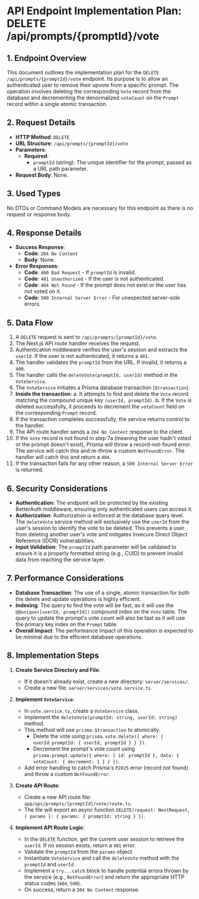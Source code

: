 # API Endpoint Implementation Plan: DELETE /api/prompts/{promptId}/vote

## 1. Endpoint Overview

This document outlines the implementation plan for the `DELETE /api/prompts/{promptId}/vote` endpoint. Its purpose is to allow an authenticated user to remove their upvote from a specific prompt. The operation involves deleting the corresponding `Vote` record from the database and decrementing the denormalized `voteCount` on the `Prompt` record within a single atomic transaction.

## 2. Request Details

- **HTTP Method**: `DELETE`
- **URL Structure**: `/api/prompts/{promptId}/vote`
- **Parameters**:
  - **Required**:
    - `promptId` (string): The unique identifier for the prompt, passed as a URL path parameter.
- **Request Body**: None.

## 3. Used Types

No DTOs or Command Models are necessary for this endpoint as there is no request or response body.

## 4. Response Details

- **Success Response**:
  - **Code**: `204 No Content`
  - **Body**: None.
- **Error Responses**:
  - **Code**: `400 Bad Request` - If `promptId` is invalid.
  - **Code**: `401 Unauthorized` - If the user is not authenticated.
  - **Code**: `404 Not Found` - If the prompt does not exist or the user has not voted on it.
  - **Code**: `500 Internal Server Error` - For unexpected server-side errors.

## 5. Data Flow

1. A `DELETE` request is sent to `/api/prompts/{promptId}/vote`.
2. The Next.js API route handler receives the request.
3. Authentication middleware verifies the user's session and extracts the `userId`. If the user is not authenticated, it returns a `401`.
4. The handler validates the `promptId` from the URL. If invalid, it returns a `400`.
5. The handler calls the `deleteVote(promptId, userId)` method in the `VoteService`.
6. The `VoteService` initiates a Prisma database transaction (`$transaction`).
7. **Inside the transaction**:
   a. It attempts to find and delete the `Vote` record matching the compound unique key `(userId, promptId)`.
   b. If the `Vote` is deleted successfully, it proceeds to decrement the `voteCount` field on the corresponding `Prompt` record.
8. If the transaction completes successfully, the service returns control to the handler.
9. The API route handler sends a `204 No Content` response to the client.
10. If the `Vote` record is not found in step 7a (meaning the user hadn't voted or the prompt doesn't exist), Prisma will throw a record-not-found error. The service will catch this and re-throw a custom `NotFoundError`. The handler will catch this and return a `404`.
11. If the transaction fails for any other reason, a `500 Internal Server Error` is returned.

## 6. Security Considerations

- **Authentication**: The endpoint will be protected by the existing BetterAuth middleware, ensuring only authenticated users can access it.
- **Authorization**: Authorization is enforced at the database query level. The `deleteVote` service method will exclusively use the `userId` from the user's session to identify the vote to be deleted. This prevents a user from deleting another user's vote and mitigates Insecure Direct Object Reference (IDOR) vulnerabilities.
- **Input Validation**: The `promptId` path parameter will be validated to ensure it is a properly formatted string (e.g., CUID) to prevent invalid data from reaching the service layer.

## 7. Performance Considerations

- **Database Transaction**: The use of a single, atomic transaction for both the delete and update operations is highly efficient.
- **Indexing**: The query to find the vote will be fast, as it will use the `@@unique([userId, promptId])` compound index on the `Vote` table. The query to update the prompt's vote count will also be fast as it will use the primary key index on the `Prompt` table.
- **Overall Impact**: The performance impact of this operation is expected to be minimal due to the efficient database operations.

## 8. Implementation Steps

1. **Create Service Directory and File**:
   - If it doesn't already exist, create a new directory: `server/services/`.
   - Create a new file: `server/services/vote.service.ts`.

2. **Implement `VoteService`**:
   - In `vote.service.ts`, create a `VoteService` class.
   - Implement the `deleteVote(promptId: string, userId: string)` method.
   - This method will use `prisma.$transaction` to atomically:
     - Delete the vote using `prisma.vote.delete({ where: { userId_promptId: { userId, promptId } } })`.
     - Decrement the prompt's vote count using `prisma.prompt.update({ where: { id: promptId }, data: { voteCount: { decrement: 1 } } })`.
   - Add error handling to catch Prisma's `P2025` error (record not found) and throw a custom `NotFoundError`.

3. **Create API Route**:
   - Create a new API route file: `app/api/prompts/[promptId]/vote/route.ts`.
   - The file will export an async function `DELETE(request: NextRequest, { params }: { params: { promptId: string } })`.

4. **Implement API Route Logic**:
   - In the `DELETE` function, get the current user session to retrieve the `userId`. If no session exists, return a `401` error.
   - Validate the `promptId` from the `params` object.
   - Instantiate `VoteService` and call the `deleteVote` method with the `promptId` and `userId`.
   - Implement a `try...catch` block to handle potential errors thrown by the service (e.g., `NotFoundError`) and return the appropriate HTTP status codes (`404`, `500`).
   - On success, return a `204 No Content` response.
